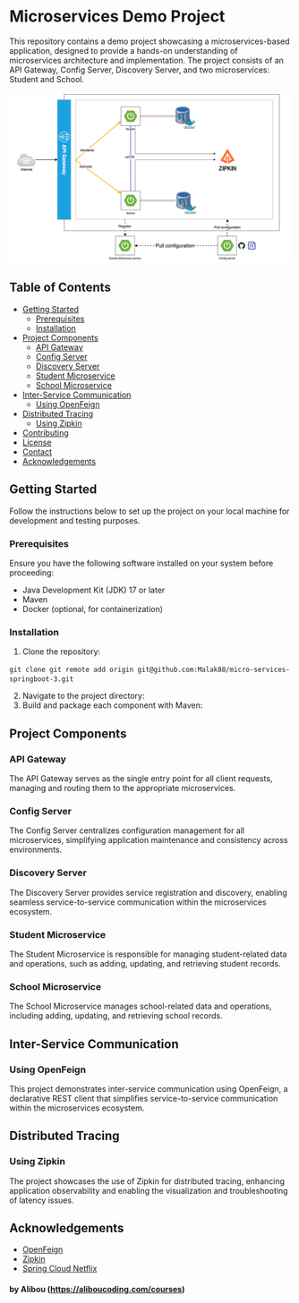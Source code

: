 # Microservices Demo Project

This repository contains a demo project showcasing a microservices-based application, designed to provide a hands-on understanding of microservices architecture and implementation. The project consists of an API Gateway, Config Server, Discovery Server, and two microservices: Student and School.

![alt text](diagram.png)

## Table of Contents

- [Getting Started](#getting-started)
    - [Prerequisites](#prerequisites)
    - [Installation](#installation)
- [Project Components](#project-components)
    - [API Gateway](#api-gateway)
    - [Config Server](#config-server)
    - [Discovery Server](#discovery-server)
    - [Student Microservice](#student-microservice)
    - [School Microservice](#school-microservice)
- [Inter-Service Communication](#inter-service-communication)
    - [Using OpenFeign](#using-openfeign)
- [Distributed Tracing](#distributed-tracing)
    - [Using Zipkin](#using-zipkin)
- [Contributing](#contributing)
- [License](#license)
- [Contact](#contact)
- [Acknowledgements](#acknowledgements)

## Getting Started

Follow the instructions below to set up the project on your local machine for development and testing purposes.

### Prerequisites

Ensure you have the following software installed on your system before proceeding:

- Java Development Kit (JDK) 17 or later
- Maven
- Docker (optional, for containerization)

### Installation

1. Clone the repository:

```git clone git remote add origin git@github.com:Malak88/micro-services-springboot-3.git```

2. Navigate to the project directory:
3. Build and package each component with Maven:


## Project Components

### API Gateway

The API Gateway serves as the single entry point for all client requests, managing and routing them to the appropriate microservices.

### Config Server

The Config Server centralizes configuration management for all microservices, simplifying application maintenance and consistency across environments.

### Discovery Server

The Discovery Server provides service registration and discovery, enabling seamless service-to-service communication within the microservices ecosystem.

### Student Microservice

The Student Microservice is responsible for managing student-related data and operations, such as adding, updating, and retrieving student records.

### School Microservice

The School Microservice manages school-related data and operations, including adding, updating, and retrieving school records.

## Inter-Service Communication

### Using OpenFeign

This project demonstrates inter-service communication using OpenFeign, a declarative REST client that simplifies service-to-service communication within the microservices ecosystem.

## Distributed Tracing

### Using Zipkin

The project showcases the use of Zipkin for distributed tracing, enhancing application observability and enabling the visualization and troubleshooting of latency issues.

## Acknowledgements

- [OpenFeign](https://github.com/OpenFeign/feign)
- [Zipkin](https://zipkin.io/)
- [Spring Cloud Netflix](https://spring.io/projects/spring-cloud-netflix)
#### by Alibou (https://aliboucoding.com/courses)

